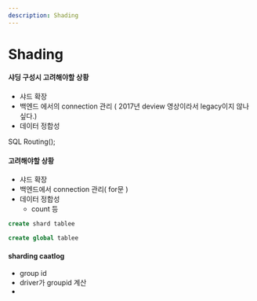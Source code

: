 ```yaml
---
description: Shading
---
```


# Shading



#### 샤딩 구성시 고려해야할 상황

* 샤드 확장
* 백엔드 에서의 connection 관리 \( 2017년 deview 영상이라서 legacy이지 않나 싶다.\)
* 데이터 정합성





SQL Routing\(\);

#### 고려해야할 상황

* 샤드 확장
* 백엔드에서 connection 관리\( for문 \)
* 데이터 정합성
  * count 등

```sql
create shard tablee
```





```sql
create global tablee
```

#### sharding caatlog

* group id
* driver가 groupid 계산
* 
